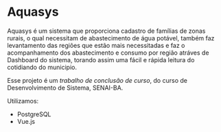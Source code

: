 # Aquasys

Aquasys é um sistema que proporciona cadastro de famílias de zonas rurais, o qual necessitam de abastecimento de água potável, também faz levantamento das regiões que estão mais necessitadas e faz o acompanhamento dos abastecimento e consumo por região atráves de Dashboard  do sistema, torando assim uma fácil e rápida leitura do cotidiando do municipio.

Esse projeto é um *trabalho de conclusão de curso*, do curso de Desenvolvimento de Sistema, SENAI-BA.

Utilizamos:
* PostgreSQL
* Vue.js

